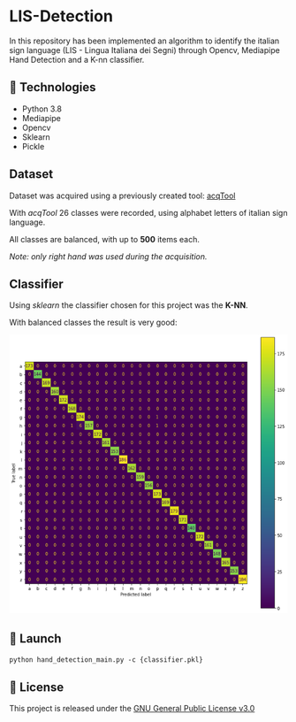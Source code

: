 # LIS-Detection
In this repository has been implemented an algorithm to identify the italian sign language (LIS - Lingua Italiana dei Segni) through Opencv, Mediapipe Hand Detection and a K-nn classifier.

## :hammer: Technologies

- Python 3.8
- Mediapipe
- Opencv
- Sklearn
- Pickle

## Dataset

Dataset was acquired using a previously created tool: [acqTool](https://github.com/xandrew94x/acqTool)

With _acqTool_ 26 classes were recorded, using alphabet letters of italian sign language. 

All classes are balanced, with up to **500** items each.

_Note: only right hand was used during the acquisition._

## Classifier

Using _sklearn_ the classifier chosen for this project was the **K-NN**.

With balanced classes the result is very good: 

![confusion_matrix_knn](readmeFiles/confusion_matrix_knn.png)

## :rocket: Launch

```
python hand_detection_main.py -c {classifier.pkl}
```

## :page_facing_up: License

This project is released under the [GNU General Public License v3.0](LICENSE)

